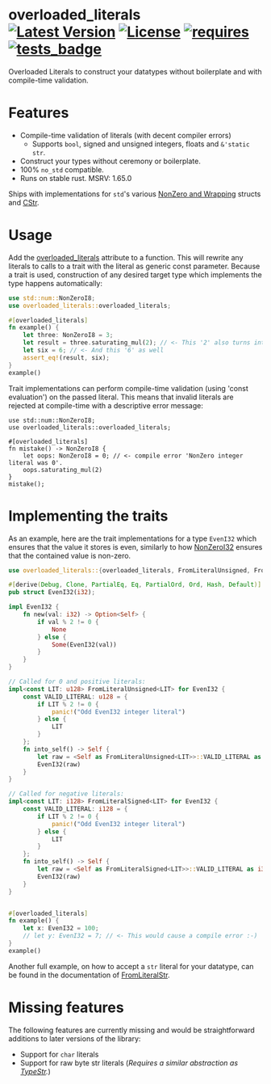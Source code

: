 # overloaded_literals &emsp; [![Latest Version]][crates.io] [![License]][license path] [![requires]][Rust] [![tests_badge]][tests_url]

[Latest Version]: https://img.shields.io/crates/v/overloaded_literals.svg
[crates.io]: https://crates.io/crates/overloaded_literals
[License]: https://img.shields.io/badge/license-MIT-blue.svg
[license path]: https://github.com/qqwy/rust-overloaded_literals/blob/main/LICENSE
[requires]: https://img.shields.io/badge/rustc-1.65+-lightgray.svg
[Rust]: https://rust-lang.org/
[tests_badge]: https://github.com/Qqwy/rust-overloaded_literals/actions/workflows/tests.yml/badge.svg
[tests_url]: https://github.com/Qqwy/rust-overloaded_literals/actions/workflows/tests.yml
Overloaded Literals to construct your datatypes without boilerplate and with compile-time validation.

# Features
- Compile-time validation of literals (with decent compiler errors)
  - Supports `bool`, signed and unsigned integers, floats and `&'static str`.
- Construct your types without ceremony or boilerplate.
- 100% `no_std` compatible.
- Runs on stable rust. MSRV: 1.65.0

Ships with implementations for `std`'s various [NonZero and Wrapping](https://doc.rust-lang.org/stable/std/num/index.html) structs and [CStr](https://doc.rust-lang.org/stable/std/ffi/struct.CStr.html).

# Usage
Add the [overloaded_literals](https://docs.rs/overloaded_literals/latest/overloaded_literals/macro.overloaded_literals.html) attribute to a function.
This will rewrite any literals to calls to a trait with the literal as generic const parameter.
Because a trait is used, construction of any desired target type which implements the type happens automatically:

```rust
use std::num::NonZeroI8;
use overloaded_literals::overloaded_literals;

#[overloaded_literals]
fn example() {
    let three: NonZeroI8 = 3;
    let result = three.saturating_mul(2); // <- This '2' also turns into a `NonZero` automatically because of the signature of `saturating_mul`.
    let six = 6; // <- And this '6' as well
    assert_eq!(result, six);
}
example()
```

Trait implementations can perform compile-time validation  (using 'const evaluation') on the passed literal.
This means that invalid literals are rejected at compile-time with a descriptive error message:

```compile_fail
use std::num::NonZeroI8;
use overloaded_literals::overloaded_literals;

#[overloaded_literals]
fn mistake() -> NonZeroI8 {
    let oops: NonZeroI8 = 0; // <- compile error 'NonZero integer literal was 0'.
    oops.saturating_mul(2)
}
mistake();
```

# Implementing the traits
As an example, here are the trait implementations for a type `EvenI32` which ensures that the value it stores is even, similarly to how [NonZeroI32](https://doc.rust-lang.org/stable/std/num/struct.NonZeroI32.html) ensures that the contained value is non-zero.

```rust
use overloaded_literals::{overloaded_literals, FromLiteralUnsigned, FromLiteralSigned};

#[derive(Debug, Clone, PartialEq, Eq, PartialOrd, Ord, Hash, Default)]
pub struct EvenI32(i32);

impl EvenI32 {
    fn new(val: i32) -> Option<Self> {
        if val % 2 != 0 {
            None
        } else {
            Some(EvenI32(val))
        }
    }
}

// Called for 0 and positive literals:
impl<const LIT: u128> FromLiteralUnsigned<LIT> for EvenI32 {
    const VALID_LITERAL: u128 = {
        if LIT % 2 != 0 {
            panic!("Odd EvenI32 integer literal")
        } else {
            LIT
        }
    };
    fn into_self() -> Self {
        let raw = <Self as FromLiteralUnsigned<LIT>>::VALID_LITERAL as i32;
        EvenI32(raw)
    }
}

// Called for negative literals:
impl<const LIT: i128> FromLiteralSigned<LIT> for EvenI32 {
    const VALID_LITERAL: i128 = {
        if LIT % 2 != 0 {
            panic!("Odd EvenI32 integer literal")
        } else {
            LIT
        }
    };
    fn into_self() -> Self {
        let raw = <Self as FromLiteralSigned<LIT>>::VALID_LITERAL as i32;
        EvenI32(raw)
    }
}


#[overloaded_literals]
fn example() {
    let x: EvenI32 = 100;
    // let y: EvenI32 = 7; // <- This would cause a compile error :-)
}
example()
```

Another full example, on how to accept a `str` literal for your datatype, can be found in the documentation of  [FromLiteralStr](https://docs.rs/overloaded_literals/latest/overloaded_literals/trait.FromLiteralStr.html).

# Missing features
The following features are currently missing and would be straightforward additions to later versions of the library:
- Support for `char` literals
- Support for raw byte str literals (_Requires a similar abstraction as [TypeStr](https://docs.rs/overloaded_literals/latest/overloaded_literals/type_str/trait.TypeStr.html)._)
